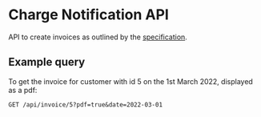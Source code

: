 # Charge Notification API

API to create invoices as outlined by the [specification](./spec.md).

## Example query

To get the invoice for customer with id 5 on the 1st March 2022, displayed as a pdf:

```
GET /api/invoice/5?pdf=true&date=2022-03-01
```
